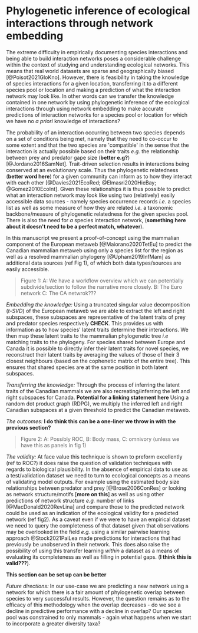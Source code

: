 # Phylogenetic inference of ecological interactions through network embedding

The extreme difficulty in empirically documenting species interactions 
and being able to build interaction networks poses a considerable 
challenge within the context of studying and understanding ecological 
networks. This means that real world datasets are sparse and geographically 
biased [@Poisot2021GloKno]. However, there is feasibility in taking 
the knowledge of species interactions for a given location, transferring 
it to a different species pool or location and making a prediction of what 
the interaction network may look like. In other words can we 
transfer the knowledge contained in one network by using phylogenetic 
inference of the ecological interactions through using network embedding 
to make accurate predictions of interaction networks for a species pool 
or location for which we have no *a priori* knowledge of interactions?

The probability of an interaction occurring between two species depends 
on a set of conditions being met, namely that they need to co-occur to 
some extent and that the two species are 'compatible' in the sense that 
the interaction is actually possible based on their traits *e.g.* the 
relationship between prey and predator gape size (**better e.g?**) 
[@Jordano2016SamNet]. Trait-driven selection results in interactions 
being conserved at an evolutionary scale. Thus the phylogenetic relatedness 
(**better word here**) for a given community can inform as to how they 
interact with each other 
[@Davies2021EcoRed; @Elmasri2020HieBay; @Gomez2010EcoInt]. Given these 
relationships it is thus possible to predict what an interaction network 
may look like using two (relatively) easily accessible data sources - 
namely species occurrence records *i.e.* a species list as well as some 
measure of how they are related *i.e.* a taxonomic backbone/measure of 
phylogenetic relatedness for the given species pool. There is also the 
need for *a* species interaction network, 
(**something here about it doesn't need to be a perfect match, whatever**).

In this manuscript we present a proof-of-concept using the mammalian 
component of the European 
metaweb [@Maiorano2020TetEu] to predict the Canadian mammalian metaweb 
using only a species list for the region as well as a resolved mammalian 
phylogeny [@Upham2019InfMam] as additional data sources (ref Fig 1), 
of which both data types/sources are easily accessible.

> Figure 1: A: We have a workflow overview which we can potentially 
> subdivide/section to follow the narrative more closely. B: The Euro 
> network C: The CA netwrok???

*Embedding the knowledge:*
Using a truncated singular value 
decomposition (*t-SVD*) of the European metaweb we are able to extract the 
left and right subspaces, these subspaces are representative of the latent 
traits of prey and predator species respectively **CHECK**. This provides 
us with information as to how species' latent traits determine their 
interactions. We then map these latent traits to the mammalian phylogenetic 
tree *i.e* matching traits to the phylogeny. For species shared between 
Europe and Canada it is possible to directly infer their latent traits 
for novel species, we reconstruct their latent traits by averaging the 
values of those of their 3 closest neighbours (based on the cophenetic 
matrix of the entire tree). This ensures that shared species are at the 
same position in both latent subspaces.

*Transferring the knowledge:*
Through the process of inferring the latent traits of the Canadian mammals 
we are also recreating/inferring the left and right subspaces for Canada.
**Potential for a linking statement here**
Using a random dot product graph (RDPG), we multiply the inferred left 
and right Canadian subspaces at a given threshold to predict the Canadian 
metaweb. 

*The outcomes:*
**I do think this can be a one-liner we throw in with the previous section?**

> Figure 2: A: Possibly ROC, B: Body mass, C: omnivory (unless we have this
> as panels in fig 1)

*The validity:*
At face value this technique is shown to preform excellently (ref to ROC?) 
it does raise the question of validation techniques with regards to 
biological plausibility. In the absence of empirical data to use as a 
test/validation dataset we need to turn to ecological concepts as a means 
of validating model outputs. For example using the estimated body size 
relationships between predator and prey [@Brose2006ConRes] or looking 
as network structure/motifs [**more on this**] as well as using other 
predictions of network structure *e.g.* number of links 
[@MacDonald2020RevLina] and compare those to the predicted network 
could be used as an 
indication of the ecological validity for a predicted network (ref fig2).
As a caveat even if we were to have an 
empirical dataset we need to query the completeness of that dataset 
given that observations may be overlooked in the field *e.g.*
using a similar pairwise learning approach @Stock2021PaiLea made 
predictions for interactions that had previously be unobserved in their 
network. This does also raise the possibility of using this transfer 
learning *within* a dataset as a means of evaluating its completeness 
as well as filling in potential gaps. (**I think this is valid???**). 

**This section can be set up can be better**

*Future directions:*
In our use-case we are predicting a new network using a network for which 
there is a fair amount of phylogenetic overlap between species to very 
successful results. However, the question remains as to the efficacy of 
this methodology when the overlap decreases - do we see a decline in 
predictive performance with a decline in overlap? Our species pool was 
constrained to only mammals - again what happens when we start to 
incorporate a greater diversity taxa?